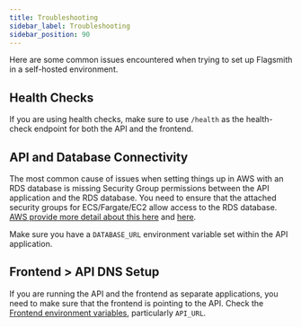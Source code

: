 ```yaml
---
title: Troubleshooting
sidebar_label: Troubleshooting
sidebar_position: 90
---
```


Here are some common issues encountered when trying to set up Flagsmith in a self-hosted environment.

## Health Checks

If you are using health checks, make sure to use `/health` as the health-check endpoint for both the API and the frontend.

## API and Database Connectivity

The most common cause of issues when setting things up in AWS with an RDS database is missing Security Group permissions between the API application and the RDS database. You need to ensure that the attached security groups for ECS/Fargate/EC2 allow access to the RDS database. [AWS provide more detail about this here](https://aws.amazon.com/premiumsupport/knowledge-center/ecs-task-connect-rds-database/) and [here](https://docs.aws.amazon.com/AmazonRDS/latest/UserGuide/Overview.RDSSecurityGroups.html).

Make sure you have a `DATABASE_URL` environment variable set within the API application.

## Frontend > API DNS Setup

If you are running the API and the frontend as separate applications, you need to make sure that the frontend is pointing to the API. Check the [Frontend environment variables](/deployment/hosting/locally-frontend#environment-variables), particularly `API_URL`.
